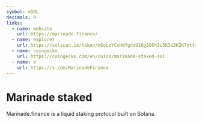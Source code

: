 ```yaml
---
symbol: mSOL
decimals: 9
links:
  - name: website
    url: https://marinade.finance/
  - name: explorer
    url: https://solscan.io/token/mSoLzYCxHdYgdzU16g5QSh3i5K3z3KZK7ytfqcJm7So
  - name: coingecko
    url: https://coingecko.com/en/coins/marinade-staked-sol
  - name: x
    url: https://x.com/MarinadeFinance
---
```


# Marinade staked

Marinade.finance is a liquid staking protocol built on Solana.
